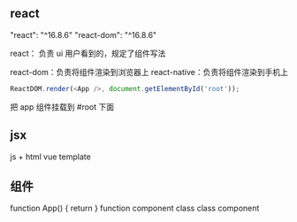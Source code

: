 ## react
  "react": "^16.8.6"
  "react-dom": "^16.8.6"

  react： 负责 ui 用户看到的，规定了组件写法

  react-dom：负责将组件渲染到浏览器上
  react-native：负责将组件渲染到手机上
  ```js
  ReactDOM.render(<App />, document.getElementById('root'));
  ```
  把 app 组件挂载到 #root 下面

## jsx
  js + html
  vue template

## 组件
  function App() { return }     function component
  class class component
